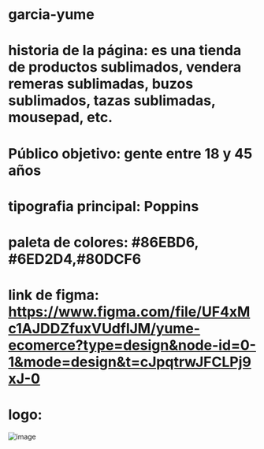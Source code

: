 # garcia-yume


# historia de la página: es una tienda de productos sublimados, vendera remeras sublimadas, buzos sublimados, tazas sublimadas, mousepad, etc. <br/>
# Público objetivo: gente entre 18 y 45 años <br/>
# tipografia principal: Poppins <br/>
# paleta de colores: #86EBD6, #6ED2D4,#80DCF6 <br/>
# link de figma: https://www.figma.com/file/UF4xMc1AJDDZfuxVUdflJM/yume-ecomerce?type=design&node-id=0-1&mode=design&t=cJpqtrwJFCLPj9xJ-0
# logo: 
![image](https://github.com/SoolGarcia/garcia-yume/assets/74159643/1c1fa1c9-e05a-41ff-9d5a-e1f86e560d38)

